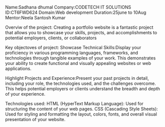 Name:Sadhana dhumal
Company:CODETECH IT SOLUTIONS
ID:CT6FWD624
Domain:Web development
Duration:25june to 10Aug
Mentor:Neela Santosh Kumar

Overviw of the project:
Creating a portfolio website is a fantastic project that allows you to showcase your skills, projects, and accomplishments to potential employers, clients, or collaborators

Key objectoves of project:
Showcase Technical Skills:Display your proficiency in various programming languages, frameworks, and technologies through tangible examples of your work. This demonstrates your ability to create functional and visually appealing websites or web applications.

Highlight Projects and Experience:Present your past projects in detail, including your role, the technologies used, and the challenges overcome. This helps potential employers or clients understand the breadth and depth of your experience.

Technologies used:
HTML (HyperText Markup Language): Used for structuring the content of your web pages.
CSS (Cascading Style Sheets): Used for styling and formatting the layout, colors, fonts, and overall visual presentation of your website.
